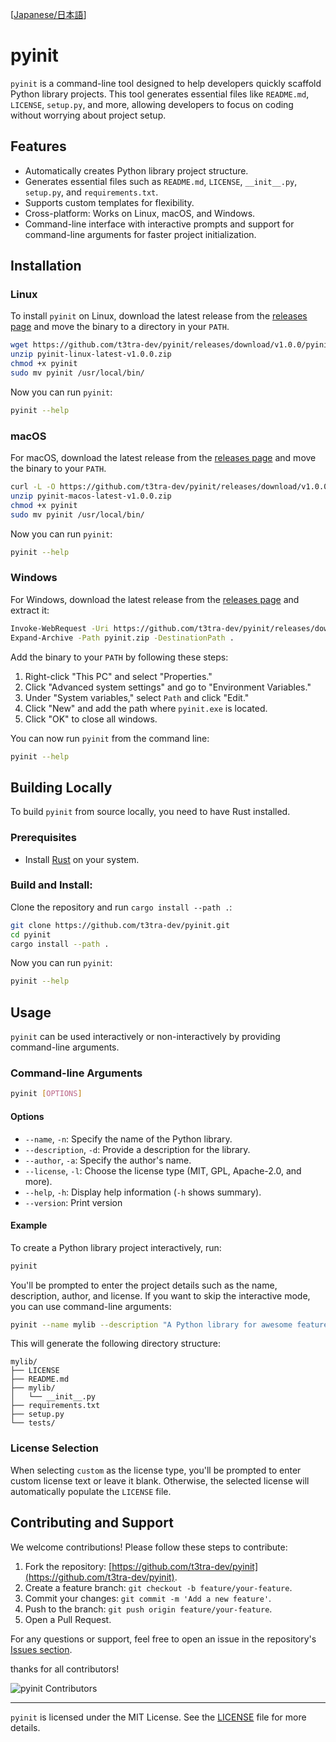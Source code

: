 [[Japanese/日本語](README.ja.md)]

# pyinit

`pyinit` is a command-line tool designed to help developers quickly scaffold Python library projects. This tool generates essential files like `README.md`, `LICENSE`, `setup.py`, and more, allowing developers to focus on coding without worrying about project setup.

## Features

- Automatically creates Python library project structure.
- Generates essential files such as `README.md`, `LICENSE`, `__init__.py`, `setup.py`, and `requirements.txt`.
- Supports custom templates for flexibility.
- Cross-platform: Works on Linux, macOS, and Windows.
- Command-line interface with interactive prompts and support for command-line arguments for faster project initialization.

## Installation

### Linux

To install `pyinit` on Linux, download the latest release from the [releases page](https://github.com/t3tra-dev/pyinit/releases) and move the binary to a directory in your `PATH`.

```bash
wget https://github.com/t3tra-dev/pyinit/releases/download/v1.0.0/pyinit-linux-latest-v1.0.0.zip
unzip pyinit-linux-latest-v1.0.0.zip
chmod +x pyinit
sudo mv pyinit /usr/local/bin/
```

Now you can run `pyinit`:

```bash
pyinit --help
```

### macOS

For macOS, download the latest release from the [releases page](https://github.com/t3tra-dev/pyinit/releases) and move the binary to your `PATH`.

```bash
curl -L -O https://github.com/t3tra-dev/pyinit/releases/download/v1.0.0/pyinit-macos-latest-v1.0.0.zip
unzip pyinit-macos-latest-v1.0.0.zip
chmod +x pyinit
sudo mv pyinit /usr/local/bin/
```

Now you can run `pyinit`:

```bash
pyinit --help
```

### Windows

For Windows, download the latest release from the [releases page](https://github.com/t3tra-dev/pyinit/releases) and extract it:

```bash
Invoke-WebRequest -Uri https://github.com/t3tra-dev/pyinit/releases/download/v1.0.0/pyinit-windows-latest-v1.0.0.zip -OutFile pyinit.zip
Expand-Archive -Path pyinit.zip -DestinationPath .
```

Add the binary to your `PATH` by following these steps:

1. Right-click "This PC" and select "Properties."
2. Click "Advanced system settings" and go to "Environment Variables."
3. Under "System variables," select `Path` and click "Edit."
4. Click "New" and add the path where `pyinit.exe` is located.
5. Click "OK" to close all windows.

You can now run `pyinit` from the command line:

```bash
pyinit --help
```

## Building Locally

To build `pyinit` from source locally, you need to have Rust installed.

### Prerequisites

- Install [Rust](https://www.rust-lang.org/tools/install) on your system.

### Build and Install:

Clone the repository and run `cargo install --path .`:

```bash
git clone https://github.com/t3tra-dev/pyinit.git
cd pyinit
cargo install --path .
```

Now you can run `pyinit`:

```bash
pyinit --help
```

## Usage

`pyinit` can be used interactively or non-interactively by providing command-line arguments.

### Command-line Arguments

```bash
pyinit [OPTIONS]
```

#### Options

- `--name`, `-n`: Specify the name of the Python library.
- `--description`, `-d`: Provide a description for the library.
- `--author`, `-a`: Specify the author's name.
- `--license`, `-l`: Choose the license type (MIT, GPL, Apache-2.0, and more).
- `--help`, `-h`: Display help information (`-h` shows summary).
- `--version`: Print version

#### Example

To create a Python library project interactively, run:

```bash
pyinit
```

You'll be prompted to enter the project details such as the name, description, author, and license. If you want to skip the interactive mode, you can use command-line arguments:

```bash
pyinit --name mylib --description "A Python library for awesome features" --author "John Doe" --license MIT
```

This will generate the following directory structure:

```
mylib/
├── LICENSE
├── README.md
├── mylib/
│   └── __init__.py
├── requirements.txt
├── setup.py
└── tests/
```

### License Selection

When selecting `custom` as the license type, you'll be prompted to enter custom license text or leave it blank. Otherwise, the selected license will automatically populate the `LICENSE` file.

## Contributing and Support

We welcome contributions! Please follow these steps to contribute:

1. Fork the repository: [https://github.com/t3tra-dev/pyinit](https://github.com/t3tra-dev/pyinit).
2. Create a feature branch: `git checkout -b feature/your-feature`.
3. Commit your changes: `git commit -m 'Add a new feature'`.
4. Push to the branch: `git push origin feature/your-feature`.
5. Open a Pull Request.

For any questions or support, feel free to open an issue in the repository's [Issues section](https://github.com/t3tra-dev/pyinit/issues).

thanks for all contributors!

![pyinit Contributors](https://contrib.rocks/image?repo=t3tra-dev/pyinit)

---

`pyinit` is licensed under the MIT License. See the [LICENSE](https://github.com/t3tra-dev/pyinit/blob/main/LICENSE) file for more details.
